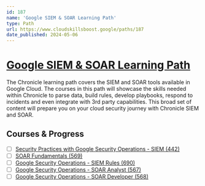 ```yaml
---
id: 187
name: 'Google SIEM & SOAR Learning Path'
type: Path
url: https://www.cloudskillsboost.google/paths/187
date_published: 2024-05-06
---
```


# [Google SIEM & SOAR Learning Path](https://www.cloudskillsboost.google/paths/187)

The Chronicle learning path covers the SIEM and SOAR tools available in Google Cloud. The courses in this path will showcase the skills needed within Chronicle to parse data, build rules, develop playbooks, respond to incidents and even integrate with 3rd party capabilities. This broad set of content will prepare you on your cloud security journey with Chronicle SIEM and SOAR.

## Courses & Progress

* [ ] [Security Practices with Google Security Operations - SIEM (442)](../courses/Security-Practices-with-Google-Security-Operations-SIEM.md)
* [ ] [SOAR Fundamentals (569)](../courses/SOAR-Fundamentals.md)
* [ ] [Google Security Operations - SIEM Rules (690)](../courses/Google-Security-Operations-SIEM-Rules.md)
* [ ] [Google Security Operations - SOAR Analyst (567)](../courses/Google-Security-Operations-SOAR-Analyst.md)
* [ ] [Google Security Operations - SOAR Developer (568)](../courses/Google-Security-Operations-SOAR-Developer.md)

